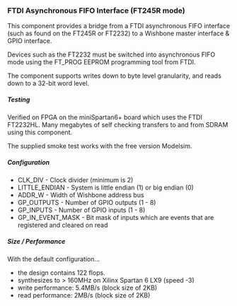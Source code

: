 ### FTDI Asynchronous FIFO Interface (FT245R mode)

This component provides a bridge from a FTDI asynchronous FIFO interface (such as found on the FT245R or FT2232) to a Wishbone master interface & GPIO interface.

Devices such as the FT2232 must be switched into asynchronous FIFO mode using the FT_PROG EEPROM programming tool from FTDI.

The component supports writes down to byte level granularity, and reads down to a 32-bit word level. 

##### Testing

Verified on FPGA on the miniSpartan6+ board which uses the FTDI FT2232HL.
Many megabytes of self checking transfers to and from SDRAM using this component.

The supplied smoke test works with the free version Modelsim.

##### Configuration
* CLK_DIV - Clock divider (minimum is 2)
* LITTLE_ENDIAN - System is little endian (1) or big endian (0)
* ADDR_W - Width of Wishbone address bus
* GP_OUTPUTS - Number of GPIO outputs (1 - 8)
* GP_INPUTS - Number of GPIO inputs (1 - 8)
* GP_IN_EVENT_MASK - Bit mask of inputs which are events that are registered and cleared on read

##### Size / Performance

With the default configuration...

* the design contains 122 flops.
* synthesizes to > 160MHz on Xilinx Spartan 6 LX9 (speed -3)
* write performance: 5.4MB/s (block size of 2KB)
* read performance: 2MB/s (block size of 2KB)